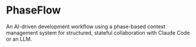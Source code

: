 # PhaseFlow
An AI-driven development workflow using a phase-based context management system for structured, stateful collaboration with Claude Code or an LLM.
